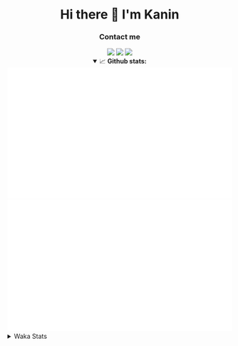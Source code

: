 <div align="center">
 <h1>Hi there 👋 I'm Kanin</h1>
 <h3>Contact me</h3>
 <a href="mailto:im@kanin.dev"><img src="https://img.shields.io/badge/gmail-%23D14836.svg?&style=for-the-badge&logo=gmail&logoColor=white"/></a>
 <a href="https://twitter.com/KaninDev"><img src="https://img.shields.io/badge/twitter-%231DA1F2.svg?&style=for-the-badge&logo=twitter&logoColor=white"/></a>
 <a href="https://www.linkedin.com/in/KaninDev"><img src="https://img.shields.io/badge/linkedin-%230077B5.svg?&style=for-the-badge&logo=linkedin&logoColor=white"/></a>
<details open>
  <summary>📈 <b>Github stats:</b></summary>
  <img src="https://github.com/Kanin/Kanin/blob/master/scripts/GitHubStats/generated/overview.svg"/>
  <img src="https://github.com/Kanin/Kanin/blob/master/scripts/GitHubStats/generated/languages.svg"/>
</details>
</div>

<details>
 <summary>Waka Stats</summary>

<!--START_SECTION:waka-->
![Code Time](http://img.shields.io/badge/Code%20Time-2%2C066%20hrs%2032%20mins-blue)

![Profile Views](http://img.shields.io/badge/Profile%20Views-0-blue)

![Lines of code](https://img.shields.io/badge/From%20Hello%20World%20I%27ve%20Written-840.1%20thousand%20lines%20of%20code-blue)

**🐱 My GitHub Data** 

> 📦 101.5 kB Used in GitHub's Storage 
 > 
> 🏆 471 Contributions in the Year 2023
 > 
> 🚫 Not Opted to Hire
 > 
> 📜 21 Public Repositories 
 > 
> 🔑 10 Private Repositories 
 > 
**I'm an Early 🐤** 

```text
🌞 Morning                2126 commits        ██████░░░░░░░░░░░░░░░░░░░   25.31 % 
🌆 Daytime                2513 commits        ███████░░░░░░░░░░░░░░░░░░   29.92 % 
🌃 Evening                2492 commits        ███████░░░░░░░░░░░░░░░░░░   29.67 % 
🌙 Night                  1269 commits        ████░░░░░░░░░░░░░░░░░░░░░   15.11 % 
```
📅 **I'm Most Productive on Monday** 

```text
Monday                   1599 commits        █████░░░░░░░░░░░░░░░░░░░░   19.04 % 
Tuesday                  1122 commits        ███░░░░░░░░░░░░░░░░░░░░░░   13.36 % 
Wednesday                782 commits         ██░░░░░░░░░░░░░░░░░░░░░░░   09.31 % 
Thursday                 1248 commits        ████░░░░░░░░░░░░░░░░░░░░░   14.86 % 
Friday                   1332 commits        ████░░░░░░░░░░░░░░░░░░░░░   15.86 % 
Saturday                 814 commits         ██░░░░░░░░░░░░░░░░░░░░░░░   09.69 % 
Sunday                   1503 commits        ████░░░░░░░░░░░░░░░░░░░░░   17.89 % 
```


📊 **This Week I Spent My Time On** 

```text
🕑︎ Time Zone: America/New_York

💬 Programming Languages: 
Python                   15 hrs 13 mins      ███████████████████████░░   90.80 % 
virtualenv               46 mins             █░░░░░░░░░░░░░░░░░░░░░░░░   04.59 % 
Java                     35 mins             █░░░░░░░░░░░░░░░░░░░░░░░░   03.51 % 
.env file                4 mins              ░░░░░░░░░░░░░░░░░░░░░░░░░   00.42 % 
requirements.txt         3 mins              ░░░░░░░░░░░░░░░░░░░░░░░░░   00.37 % 

🔥 Editors: 
PyCharm                  16 hrs 10 mins      ████████████████████████░   96.48 % 
IntelliJ                 35 mins             █░░░░░░░░░░░░░░░░░░░░░░░░   03.52 % 

🐱‍💻 Projects: 
BB-CommunityBot          11 hrs 1 min        ████████████████░░░░░░░░░   65.81 % 
MediaUploader            3 hrs 54 mins       ██████░░░░░░░░░░░░░░░░░░░   23.31 % 
monopolybutgood          57 mins             █░░░░░░░░░░░░░░░░░░░░░░░░   05.71 % 
colors                   33 mins             █░░░░░░░░░░░░░░░░░░░░░░░░   03.36 % 
QuartTesting             15 mins             ░░░░░░░░░░░░░░░░░░░░░░░░░   01.55 % 

💻 Operating System: 
Windows                  16 hrs 45 mins      █████████████████████████   100.00 % 
```

**I Mostly Code in Python** 

```text
Python                   26 repos            ██████████████░░░░░░░░░░░   57.78 % 
Java                     7 repos             ████░░░░░░░░░░░░░░░░░░░░░   15.56 % 
JavaScript               4 repos             ██░░░░░░░░░░░░░░░░░░░░░░░   08.89 % 
Kotlin                   2 repos             █░░░░░░░░░░░░░░░░░░░░░░░░   04.44 % 
HTML                     2 repos             █░░░░░░░░░░░░░░░░░░░░░░░░   04.44 % 
```



**Timeline**

![Lines of Code chart](https://raw.githubusercontent.com/Kanin/Kanin/master/assets/bar_graph.png)


 Last Updated on 23/07/2023 23:04:21 UTC
<!--END_SECTION:waka-->
</details>
